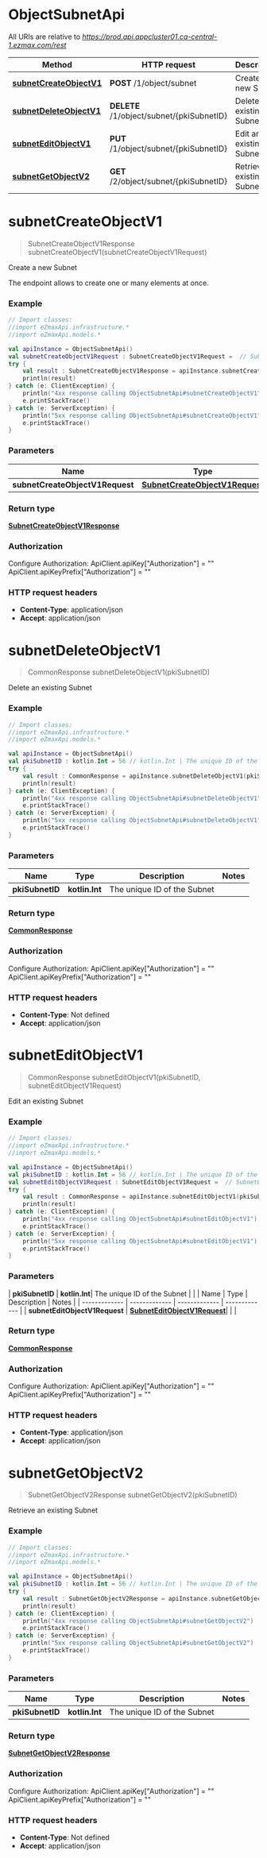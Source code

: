 # ObjectSubnetApi

All URIs are relative to *https://prod.api.appcluster01.ca-central-1.ezmax.com/rest*

| Method | HTTP request | Description |
| ------------- | ------------- | ------------- |
| [**subnetCreateObjectV1**](ObjectSubnetApi.md#subnetCreateObjectV1) | **POST** /1/object/subnet | Create a new Subnet |
| [**subnetDeleteObjectV1**](ObjectSubnetApi.md#subnetDeleteObjectV1) | **DELETE** /1/object/subnet/{pkiSubnetID} | Delete an existing Subnet |
| [**subnetEditObjectV1**](ObjectSubnetApi.md#subnetEditObjectV1) | **PUT** /1/object/subnet/{pkiSubnetID} | Edit an existing Subnet |
| [**subnetGetObjectV2**](ObjectSubnetApi.md#subnetGetObjectV2) | **GET** /2/object/subnet/{pkiSubnetID} | Retrieve an existing Subnet |


<a id="subnetCreateObjectV1"></a>
# **subnetCreateObjectV1**
> SubnetCreateObjectV1Response subnetCreateObjectV1(subnetCreateObjectV1Request)

Create a new Subnet

The endpoint allows to create one or many elements at once.

### Example
```kotlin
// Import classes:
//import eZmaxApi.infrastructure.*
//import eZmaxApi.models.*

val apiInstance = ObjectSubnetApi()
val subnetCreateObjectV1Request : SubnetCreateObjectV1Request =  // SubnetCreateObjectV1Request | 
try {
    val result : SubnetCreateObjectV1Response = apiInstance.subnetCreateObjectV1(subnetCreateObjectV1Request)
    println(result)
} catch (e: ClientException) {
    println("4xx response calling ObjectSubnetApi#subnetCreateObjectV1")
    e.printStackTrace()
} catch (e: ServerException) {
    println("5xx response calling ObjectSubnetApi#subnetCreateObjectV1")
    e.printStackTrace()
}
```

### Parameters
| Name | Type | Description  | Notes |
| ------------- | ------------- | ------------- | ------------- |
| **subnetCreateObjectV1Request** | [**SubnetCreateObjectV1Request**](SubnetCreateObjectV1Request.md)|  | |

### Return type

[**SubnetCreateObjectV1Response**](SubnetCreateObjectV1Response.md)

### Authorization


Configure Authorization:
    ApiClient.apiKey["Authorization"] = ""
    ApiClient.apiKeyPrefix["Authorization"] = ""

### HTTP request headers

 - **Content-Type**: application/json
 - **Accept**: application/json

<a id="subnetDeleteObjectV1"></a>
# **subnetDeleteObjectV1**
> CommonResponse subnetDeleteObjectV1(pkiSubnetID)

Delete an existing Subnet



### Example
```kotlin
// Import classes:
//import eZmaxApi.infrastructure.*
//import eZmaxApi.models.*

val apiInstance = ObjectSubnetApi()
val pkiSubnetID : kotlin.Int = 56 // kotlin.Int | The unique ID of the Subnet
try {
    val result : CommonResponse = apiInstance.subnetDeleteObjectV1(pkiSubnetID)
    println(result)
} catch (e: ClientException) {
    println("4xx response calling ObjectSubnetApi#subnetDeleteObjectV1")
    e.printStackTrace()
} catch (e: ServerException) {
    println("5xx response calling ObjectSubnetApi#subnetDeleteObjectV1")
    e.printStackTrace()
}
```

### Parameters
| Name | Type | Description  | Notes |
| ------------- | ------------- | ------------- | ------------- |
| **pkiSubnetID** | **kotlin.Int**| The unique ID of the Subnet | |

### Return type

[**CommonResponse**](CommonResponse.md)

### Authorization


Configure Authorization:
    ApiClient.apiKey["Authorization"] = ""
    ApiClient.apiKeyPrefix["Authorization"] = ""

### HTTP request headers

 - **Content-Type**: Not defined
 - **Accept**: application/json

<a id="subnetEditObjectV1"></a>
# **subnetEditObjectV1**
> CommonResponse subnetEditObjectV1(pkiSubnetID, subnetEditObjectV1Request)

Edit an existing Subnet



### Example
```kotlin
// Import classes:
//import eZmaxApi.infrastructure.*
//import eZmaxApi.models.*

val apiInstance = ObjectSubnetApi()
val pkiSubnetID : kotlin.Int = 56 // kotlin.Int | The unique ID of the Subnet
val subnetEditObjectV1Request : SubnetEditObjectV1Request =  // SubnetEditObjectV1Request | 
try {
    val result : CommonResponse = apiInstance.subnetEditObjectV1(pkiSubnetID, subnetEditObjectV1Request)
    println(result)
} catch (e: ClientException) {
    println("4xx response calling ObjectSubnetApi#subnetEditObjectV1")
    e.printStackTrace()
} catch (e: ServerException) {
    println("5xx response calling ObjectSubnetApi#subnetEditObjectV1")
    e.printStackTrace()
}
```

### Parameters
| **pkiSubnetID** | **kotlin.Int**| The unique ID of the Subnet | |
| Name | Type | Description  | Notes |
| ------------- | ------------- | ------------- | ------------- |
| **subnetEditObjectV1Request** | [**SubnetEditObjectV1Request**](SubnetEditObjectV1Request.md)|  | |

### Return type

[**CommonResponse**](CommonResponse.md)

### Authorization


Configure Authorization:
    ApiClient.apiKey["Authorization"] = ""
    ApiClient.apiKeyPrefix["Authorization"] = ""

### HTTP request headers

 - **Content-Type**: application/json
 - **Accept**: application/json

<a id="subnetGetObjectV2"></a>
# **subnetGetObjectV2**
> SubnetGetObjectV2Response subnetGetObjectV2(pkiSubnetID)

Retrieve an existing Subnet



### Example
```kotlin
// Import classes:
//import eZmaxApi.infrastructure.*
//import eZmaxApi.models.*

val apiInstance = ObjectSubnetApi()
val pkiSubnetID : kotlin.Int = 56 // kotlin.Int | The unique ID of the Subnet
try {
    val result : SubnetGetObjectV2Response = apiInstance.subnetGetObjectV2(pkiSubnetID)
    println(result)
} catch (e: ClientException) {
    println("4xx response calling ObjectSubnetApi#subnetGetObjectV2")
    e.printStackTrace()
} catch (e: ServerException) {
    println("5xx response calling ObjectSubnetApi#subnetGetObjectV2")
    e.printStackTrace()
}
```

### Parameters
| Name | Type | Description  | Notes |
| ------------- | ------------- | ------------- | ------------- |
| **pkiSubnetID** | **kotlin.Int**| The unique ID of the Subnet | |

### Return type

[**SubnetGetObjectV2Response**](SubnetGetObjectV2Response.md)

### Authorization


Configure Authorization:
    ApiClient.apiKey["Authorization"] = ""
    ApiClient.apiKeyPrefix["Authorization"] = ""

### HTTP request headers

 - **Content-Type**: Not defined
 - **Accept**: application/json

